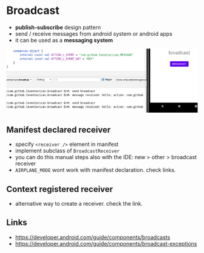 # Broadcast
* __publish-subscribe__ design pattern
* send / receive messages from android system or android apps
* it can be used as a __messaging system__

![](screenshot.png)

## Manifest declared receiver
* specify `<receiver />` element in manifest
* implement subclass of `BroadcastReceiver`
* you can do this manual steps also with the IDE: new > other > broadcast receiver
* `AIRPLANE_MODE` wont work with manifest declaration. check links.  

## Context registered receiver
* alternative way to create a receiver. check the link.

## Links
* https://developer.android.com/guide/components/broadcasts
* https://developer.android.com/guide/components/broadcast-exceptions
